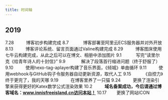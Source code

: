 ```yaml
---
title: 时间轴
---
```


## 2019
7.28 &#8194;&#8194;&#8194;&#8194;&#8194;博客初步构建完成
8.7  &#8194;&#8194;&#8194;&#8194;&#8194;&#8194;博客部署至阿里云ECS服务器并对外开放
8.13 &#8194;&#8194;&#8194;&#8194;&#8194;博客评论系统、留言页面通过Valine构建完成
8.29 &#8194;&#8194;&#8194;&#8194;&#8194;博客图床使用七牛云构建完成，从此之后可以在博文、相册中添加图片
9.1  &#8194;&#8194;&#8194;&#8194;&#8194;&#8194;写完“读里尔克《给青年诗人的十封信》”
9.9  &#8194; &#8194;&#8194;&#8194;&#8194;&#8194;解决了段落首行缩进问题（终于舒服了）
9.10 &#8194;&#8194;&#8194;&#8194;&#8194;使用hexo-tag-aplayer构建了音乐界面，《倾城》单曲循环
9.11 &#8194;&#8194;&#8194;&#8194;&#8194;使用webhook与GitHub钩子令服务器自动更新资源，取代人工
9.15 &#8194;&#8194;&#8194;&#8194;&#8194;《自控力》终于更完了，我的天哪
9.19 &#8194;&#8194;&#8194;&#8194;&#8194;在博客里养了一只猫
9.24 &#8194;&#8194;&#8194;&#8194;&#8194;更换了渲染引擎来获得更好的Katex数学公式渲染效果
10.2 &#8194;&#8194;&#8194;&#8194;&#8194;**域名备案成功，今后请通过博客域名：www.innisfreeisland.cn访问本站！**
10.17 &#8194;&#8194;&#8194;&#8194;更换了网站ICON
